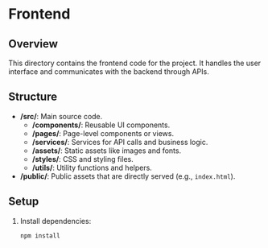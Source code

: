 # Frontend

## Overview
This directory contains the frontend code for the project. It handles the user interface and communicates with the backend through APIs.

## Structure
- **/src/**: Main source code.
  - **/components/**: Reusable UI components.
  - **/pages/**: Page-level components or views.
  - **/services/**: Services for API calls and business logic.
  - **/assets/**: Static assets like images and fonts.
  - **/styles/**: CSS and styling files.
  - **/utils/**: Utility functions and helpers.
- **/public/**: Public assets that are directly served (e.g., `index.html`).

## Setup
1. Install dependencies:
   ```bash
   npm install
